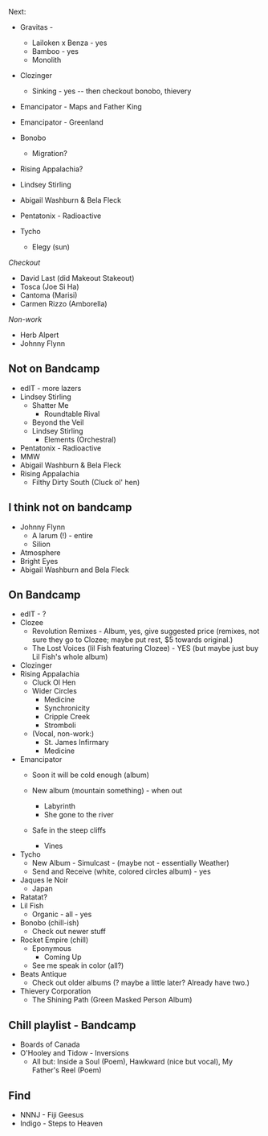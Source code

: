 Next: 
* Gravitas - 
   * Lailoken x Benza - yes
   * Bamboo - yes
   * Monolith
* Clozinger
  * Sinking - yes -- then checkout bonobo, thievery
* Emancipator - Maps and Father King

* Emancipator - Greenland
* Bonobo
    * Migration?
* Rising Appalachia?
* Lindsey Stirling
* Abigail Washburn & Bela Fleck
* Pentatonix - Radioactive
* Tycho
    - Elegy (sun)

*Checkout*
* David Last (did Makeout Stakeout)
* Tosca (Joe Si Ha)
* Cantoma (Marisi)
* Carmen Rizzo (Amborella)

*Non-work*
* Herb Alpert
* Johnny Flynn



## Not on Bandcamp
* edIT - more lazers
* Lindsey Stirling
    * Shatter Me
        * Roundtable Rival
    * Beyond the Veil
    * Lindsey Stirling
        * Elements (Orchestral)
* Pentatonix - Radioactive
* MMW
* Abigail Washburn & Bela Fleck
* Rising Appalachia
    * Filthy Dirty South (Cluck ol' hen)

## I think not on bandcamp
* Johnny Flynn
    * A larum (!) - entire
    * Silion
* Atmosphere
* Bright Eyes
* Abigail Washburn and Bela Fleck


## On Bandcamp
* edIT - ?
* Clozee
    * Revolution Remixes - Album, yes, give suggested price (remixes, not sure they go to Clozee; maybe put rest, $5 towards original.)
    * The Lost Voices (lil Fish featuring Clozee) - YES (but maybe just buy Lil Fish's whole album)
* Clozinger
* Rising Appalachia 
    - Cluck Ol Hen
    - Wider Circles
        - Medicine
        - Synchronicity
        - Cripple Creek
        - Stromboli
    * (Vocal, non-work:)
        * St. James Infirmary
        * Medicine
* Emancipator 
    * Soon it will be cold enough (album)
    * New album (mountain something) - when out
        * Labyrinth
        * She gone to the river
        
    * Safe in the steep cliffs
        * Vines
* Tycho
    * New Album - Simulcast - (maybe not - essentially Weather)
    * Send and Receive (white, colored circles album) - yes
* Jaques le Noir 
    * Japan
* Ratatat?
* Lil Fish 
    * Organic - all - yes 
* Bonobo (chill-ish)
    * Check out newer stuff
* Rocket Empire (chill)
    * Eponymous
        - Coming Up
    * See me speak in color (all?)
* Beats Antique
    * Check out older albums (? maybe a little later? Already have two.)
* Thievery Corporation
    * The Shining Path (Green Masked Person Album)

## Chill playlist - Bandcamp

* Boards of Canada
* O'Hooley and Tidow - Inversions
    * All but: Inside a Soul (Poem), Hawkward (nice but vocal), My Father's Reel (Poem)

    
## Find
* NNNJ - Fiji Geesus
* Indigo - Steps to Heaven